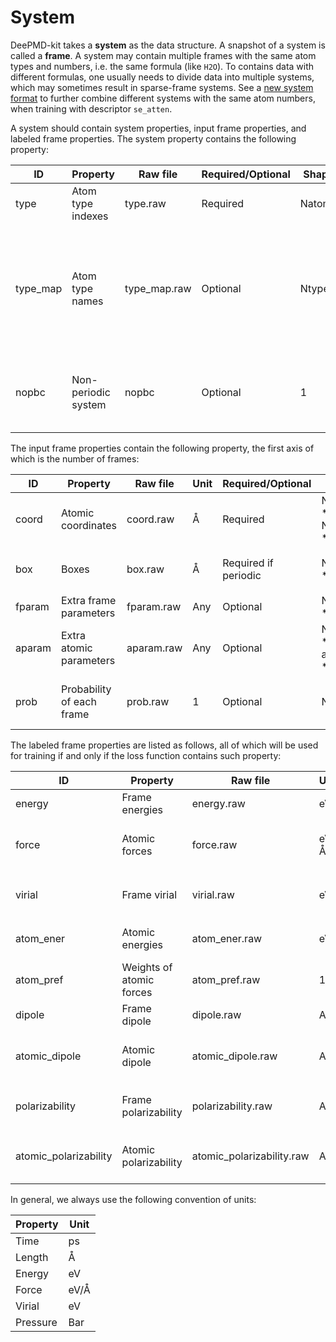 # System

DeePMD-kit takes a **system** as the data structure. A snapshot of a system is called a **frame**. A system may contain multiple frames with the same atom types and numbers, i.e. the same formula (like `H2O`). To contains data with different formulas, one usually needs to divide data into multiple systems, which may sometimes result in sparse-frame systems. See a [new system format](../model/train-se-atten.md#data-format) to further combine different systems with the same atom numbers, when training with descriptor `se_atten`.  

A system should contain system properties, input frame properties, and labeled frame properties. The system property contains the following property:

ID       | Property                | Raw file     | Required/Optional    | Shape                    | Description
-------- | ----------------------  | ------------ | -------------------- | -----------------------  | -----------
type     | Atom type indexes       | type.raw     | Required             | Natoms                   | Integers that start with 0
type_map | Atom type names         | type_map.raw | Optional             | Ntypes                   | Atom names that map to atom type, which is unnecessart to be contained in the periodic table
nopbc    | Non-periodic system     | nopbc        | Optional             | 1                        | If True, this system is non-periodic; otherwise it's periodic

The input frame properties contain the following property, the first axis of which is the number of frames:

ID       | Property                | Raw file       | Unit | Required/Optional    | Shape                    | Description
-------- | ----------------------  | -------------- | ---- | -------------------- | -----------------------  | -----------
coord    | Atomic coordinates      | coord.raw      | Å    | Required             | Nframes \* Natoms \* 3   | 
box      | Boxes                   | box.raw        | Å    | Required if periodic | Nframes \* 3 \* 3        | in the order `XX XY XZ YX YY YZ ZX ZY ZZ`
fparam   | Extra frame parameters  | fparam.raw     | Any  | Optional             | Nframes \* Any           |
aparam   | Extra atomic parameters | aparam.raw     | Any  | Optional             | Nframes \* aparam \* Any |
prob     | Probability of each frame | prob.raw     | 1    | Optional             | Nframes                  | Integer; Default is 1 for all frames

The labeled frame properties are listed as follows, all of which will be used for training if and only if the loss function contains such property:

ID                     | Property                 | Raw file                 | Unit   | Shape                    | Description
---------------------- | -----------------------  | ------------------------ | ----   | -----------------------  | -----------
energy                 | Frame energies           | energy.raw               | eV     | Nframes                  | 
force                  | Atomic forces            | force.raw                | eV/Å   | Nframes \* Natoms \* 3   | 
virial                 | Frame virial             | virial.raw               | eV     | Nframes \* 9             | in the order `XX XY XZ YX YY YZ ZX ZY ZZ`
atom_ener              | Atomic energies          | atom_ener.raw            | eV     | Nframes \* Natoms        |
atom_pref              | Weights of atomic forces | atom_pref.raw            | 1      | Nframes \* Natoms        |
dipole                 | Frame dipole             | dipole.raw               | Any    | Nframes \* 3             |
atomic_dipole          | Atomic dipole            | atomic_dipole.raw        | Any    | Nframes \* Natoms \* 3   |
polarizability         | Frame polarizability     | polarizability.raw       | Any    | Nframes \* 9             | in the order `XX XY XZ YX YY YZ ZX ZY ZZ`
atomic_polarizability  | Atomic polarizability    | atomic_polarizability.raw| Any    | Nframes \* Natoms \* 9   | in the order `XX XY XZ YX YY YZ ZX ZY ZZ`

In general, we always use the following convention of units:

Property | Unit 
---------| ----
Time     | ps   
Length   | Å    
Energy   | eV   
Force    | eV/Å 
Virial   | eV   
Pressure | Bar  
